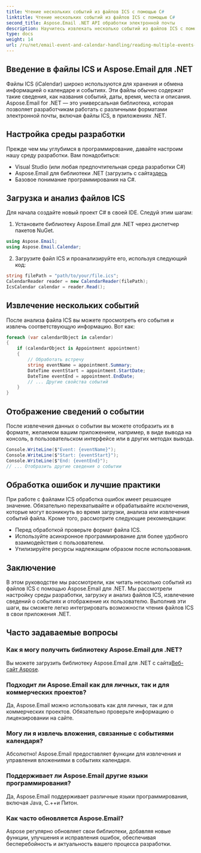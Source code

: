 ```yaml
---
title: Чтение нескольких событий из файлов ICS с помощью C#
linktitle: Чтение нескольких событий из файлов ICS с помощью C#
second_title: Aspose.Email .NET API обработки электронной почты
description: Научитесь извлекать несколько событий из файлов ICS с помощью Aspose.Email для .NET. Пошаговое руководство с примерами кода для эффективного управления событиями.
type: docs
weight: 14
url: /ru/net/email-event-and-calendar-handling/reading-multiple-events-from-ics-files-with-csharp/
---
```


## Введение в файлы ICS и Aspose.Email для .NET

Файлы ICS (iCalendar) широко используются для хранения и обмена информацией о календаре и событиях. Эти файлы обычно содержат такие сведения, как названия событий, даты, время, места и описания. Aspose.Email for .NET — это универсальная библиотека, которая позволяет разработчикам работать с различными форматами электронной почты, включая файлы ICS, в приложениях .NET.

## Настройка среды разработки

Прежде чем мы углубимся в программирование, давайте настроим нашу среду разработки. Вам понадобиться:

- Visual Studio (или любая предпочтительная среда разработки C#)
-  Aspose.Email для библиотеки .NET (загрузить с сайта[здесь](https://releases.aspose.com/email/net)
- Базовое понимание программирования на C#.

## Загрузка и анализ файлов ICS

Для начала создайте новый проект C# в своей IDE. Следуй этим шагам:

1. Установите библиотеку Aspose.Email для .NET через диспетчер пакетов NuGet.
   
```csharp
using Aspose.Email;
using Aspose.Email.Calendar;
```

2. Загрузите файл ICS и проанализируйте его, используя следующий код:

```csharp
string filePath = "path/to/your/file.ics";
CalendarReader reader = new CalendarReader(filePath);
IcsCalendar calendar = reader.Read();
```

## Извлечение нескольких событий

После анализа файла ICS вы можете просмотреть его события и извлечь соответствующую информацию. Вот как:

```csharp
foreach (var calendarObject in calendar)
{
    if (calendarObject is Appointment appointment)
    {
        // Обработать встречу
        string eventName = appointment.Summary;
        DateTime eventStart = appointment.StartDate;
        DateTime eventEnd = appointment.EndDate;
        // ... Другие свойства событий
    }
}
```

## Отображение сведений о событии

После извлечения данных о событии вы можете отобразить их в формате, желаемом вашим приложением, например, в виде вывода на консоль, в пользовательском интерфейсе или в других методах вывода.

```csharp
Console.WriteLine($"Event: {eventName}");
Console.WriteLine($"Start: {eventStart}");
Console.WriteLine($"End: {eventEnd}");
// ... Отобразить другие сведения о событии
```

## Обработка ошибок и лучшие практики

При работе с файлами ICS обработка ошибок имеет решающее значение. Обязательно перехватывайте и обрабатывайте исключения, которые могут возникнуть во время загрузки, анализа или извлечения событий файла. Кроме того, рассмотрите следующие рекомендации:

- Перед обработкой проверьте формат файла ICS.
- Используйте асинхронное программирование для более удобного взаимодействия с пользователем.
- Утилизируйте ресурсы надлежащим образом после использования.

## Заключение

В этом руководстве мы рассмотрели, как читать несколько событий из файлов ICS с помощью Aspose.Email для .NET. Мы рассмотрели настройку среды разработки, загрузку и анализ файлов ICS, извлечение сведений о событиях и отображение их пользователю. Выполнив эти шаги, вы сможете легко интегрировать возможности чтения файлов ICS в свои приложения .NET.

## Часто задаваемые вопросы

### Как я могу получить библиотеку Aspose.Email для .NET?

 Вы можете загрузить библиотеку Aspose.Email для .NET с сайта[Веб-сайт Aspose](https://releases.aspose.com/email/net).

### Подходит ли Aspose.Email как для личных, так и для коммерческих проектов?

Да, Aspose.Email можно использовать как для личных, так и для коммерческих проектов. Обязательно проверьте информацию о лицензировании на сайте.

### Могу ли я извлечь вложения, связанные с событиями календаря?

Абсолютно! Aspose.Email предоставляет функции для извлечения и управления вложениями в событиях календаря.

### Поддерживает ли Aspose.Email другие языки программирования?

Да, Aspose.Email поддерживает различные языки программирования, включая Java, C.++и Питон.

### Как часто обновляется Aspose.Email?

Aspose регулярно обновляет свои библиотеки, добавляя новые функции, улучшения и исправления ошибок, обеспечивая бесперебойность и актуальность вашего процесса разработки.